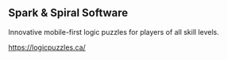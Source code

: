 ## Spark & Spiral Software

Innovative mobile-first logic puzzles for players of all skill levels.

https://logicpuzzles.ca/
